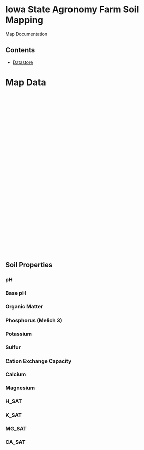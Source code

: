 # Iowa State Agronomy Farm Soil Mapping

Map Documentation

## Contents

- [Datastore](https://iastate.app.box.com/folder/330408802946?s=ytjl7nqkroxs3haodak27xjpkaqpajh4)


# Map Data

<!-- Keep only Leaflet core -->
<link rel="stylesheet" href="https://unpkg.com/leaflet@1.9.4/dist/leaflet.css" />
<script src="https://unpkg.com/leaflet@1.9.4/dist/leaflet.js"></script>

<div id="map" style="height: 500px;"></div>

<script>
  document.addEventListener("DOMContentLoaded", function () {
    var map = L.map('map').setView([41.5, -94.0], 8); // Initial view

    L.tileLayer('https://{s}.tile.openstreetmap.org/{z}/{x}/{y}.png', {
      attribution: '&copy; OpenStreetMap contributors'
    }).addTo(map);

    // Image overlay
    var imageUrl = 'https://github.com/ajcecil/agronomy_farms_soil_mapping/blob/main/docs/page_files/aoi_rgb.png';
    var imageBounds = [[41.0000, -94.5000], [42.0000, -93.5000]];

    L.imageOverlay(imageUrl, imageBounds).addTo(map);
    map.fitBounds(imageBounds);
  });
</script>


## Soil Properties

### pH

### Base pH

### Organic Matter 

### Phosphorus (Melich 3)

### Potassium

### Sulfur

### Cation Exchange Capacity

### Calcium

### Magnesium

### H_SAT

### K_SAT

### MG_SAT

### CA_SAT